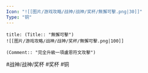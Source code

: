 ```yaml
---
Icon: "![[图片/游戏攻略/战神/战神/奖杯/無懈可擊.png|30]]"
Type: "铜"
---
```

```ad-common-bronze-trophy
title: (Title:: "無懈可擊")
![[图片/游戏攻略/战神/战神/奖杯/無懈可擊.png|100]]

(Comment:: "完全升級一項盧恩符文攻擊")
```

#战神/战神/奖杯 #奖杯 #铜
